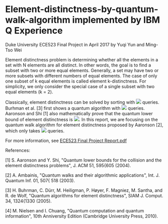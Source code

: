# Element-distinctness-by-quantum-walk-algorithm implemented by IBM Q Experience
Duke University ECE523 Final Project in April 2017 by Yuqi Yun and Ming-Tso Wei

Element distinctness problem is determining whether all the elements in a set with N elements are
all distinct. In other words, the goal is to find a subset with two or more equal elements. Generally,
a set may have two or more subsets with different numbers of equal elements. The case of only
one subset of k equal elements is called element k-distinctness. For simplicity, we only consider the
special case of a single subset with two equal elements (k = 2).

Classically, element distinctness can be solved by sorting with <img src="https://render.githubusercontent.com/render/math?math=\Omega(N)">
 queries. Burhman et al. [3]
first shows a quantum algorithm with <img src="https://render.githubusercontent.com/render/math?math=O(N^{3/4})"> queries. Aaronson and Shi [1] also mathematically
prove that the quantum lower bound of element distinctness is <img src="https://render.githubusercontent.com/render/math?math=O(N^{2/3})">. In this report, we are
focusing on the quantum walk algorithm for element distinctness proposed by Aaronson [2], which
only takes <img src="https://render.githubusercontent.com/render/math?math=O(N^{2/3})"> queries.

For more information, see <a href="https://github.com/mingweii/Element-distinctness-by-quantum-walk-algorithm/raw/main/ECE523_Final_Project_Report.pdf" target="_blank">ECE523 Final Project Report.pdf</a>

References:

[1] S. Aaronson and Y. Shi, "Quantum lower bounds for the collision and the element distinctness
problems", J. ACM 51, 595{605 (2004).

[2] A. Ambainis, "Quantum walks and their algorithmic applications", Int. J. Quantum Inf. 01, 507{
518 (2003).

[3] H. Buhrman, C. Dürr, M. Heiligman, P. Høyer, F. Magniez, M. Santha, and R. de Wolf, "Quantum
algorithms for element distinctness", SIAM J. Comput. 34, 1324{1330 (2005).

[4] M. Nielsen and I. Chuang, "Quantum computation and quantum information", 10th Anniversity
Edition (Cambridge University Press, 2010).
